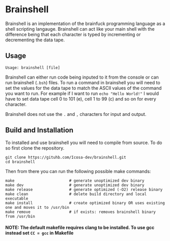 # Brainshell

Brainshell is an implementation of the brainfuck programming language as a shell scripting langauge. Brainshell can act like your main shell with the difference being that each character is typed by incrementing or decrementing the data tape.

## Usage

``` text
Usage: brainshell [file]
```

Brainshell can either run code being inputed to it from the console or can run brainshell (`.bsh`) files.
To run a command in brainshell you will need to set the values for the data tape to match the ASCII values of the command you want to run. For example if I want to run `echo "Hello World!"` I would have to set data tape cell 0 to 101 (e), cell 1 to 99 (c) and so on for every character.

Brainshell does not use the `.` and `,` characters for input and output.

## Build and Installation

To installed and use brainshell you will need to compile from source. To do so first clone the repository.

``` shell
git clone https://gituhb.com/Icosa-dev/brainshell.git
cd brainshell
```

Then from there you can run the following possible make commands:

``` shell
make                        # generate unoptimized dev binary
make dev                    # generate unoptimized dev binary
make release                # generate optimized (-O2) release binary
make clean                  # delete build directory and local executable
make install                # create optimized binary OR uses existing one and moves it to /usr/bin
make remove                 # if exists: removes brainshell binary from /usr/bin
```

#### NOTE: The default makefile requires clang to be installed. To use gcc instead set `CC = gcc` in Makefile
